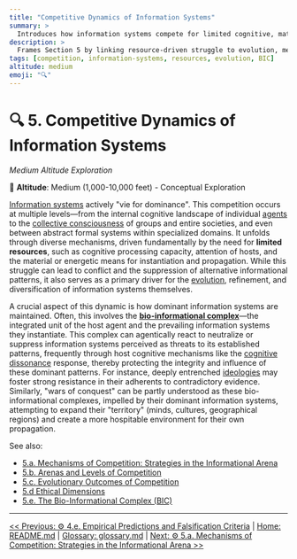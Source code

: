 ```yaml
---
title: "Competitive Dynamics of Information Systems"
summary: >
  Introduces how information systems compete for limited cognitive, material, and energetic resources across individual to societal scales.
description: >
  Frames Section 5 by linking resource-driven struggle to evolution, mechanisms of dominance, and the role of bio-informational complexes, providing entry points to detailed subsections on strategies, arenas, outcomes, ethics, and BICs.
tags: [competition, information-systems, resources, evolution, BIC]
altitude: medium
emoji: "🔍"
---
```


# 🔍 5. Competitive Dynamics of Information Systems
<!-- markdownlint-disable MD036 -->
*Medium Altitude Exploration*
<!-- markdownlint-enable MD036 -->

📍 **Altitude**: Medium (1,000-10,000 feet) - Conceptual Exploration

<!--

- Clarify the mechanics of propagation and competition
- Clarify resource specificity: what are the differences and roles

-->

[Information systems](../glossary/I.md#information-system) actively "vie for dominance". This competition occurs at multiple levels—from the internal cognitive landscape of individual [agents](../glossary/A.md#agent) to the [collective consciousness](../glossary/C.md#collective-consciousness) of groups and entire societies, and even between abstract formal systems within specialized domains. It unfolds through diverse mechanisms, driven fundamentally by the need for **limited resources**, such as cognitive processing capacity, attention of hosts, and the material or energetic means for instantiation and propagation. While this struggle can lead to conflict and the suppression of alternative informational patterns, it also serves as a primary driver for the [evolution](../glossary/E.md#evolution), refinement, and diversification of information systems themselves.

A crucial aspect of this dynamic is how dominant information systems are maintained. Often, this involves the **[bio-informational complex](../glossary/B.md#bio-informational-complex-bic)**—the integrated unit of the host agent and the prevailing information systems they instantiate. This complex can agentically react to neutralize or suppress information systems perceived as threats to its established patterns, frequently through host cognitive mechanisms like the [cognitive dissonance](../glossary/C.md#cognitive-dissonance) response, thereby protecting the integrity and influence of these dominant patterns. For instance, deeply entrenched [ideologies](../glossary/I.md#ideologies) may foster strong resistance in their adherents to contradictory evidence. Similarly, "wars of conquest" can be partly understood as these bio-informational complexes, impelled by their dominant information systems, attempting to expand their "territory" (minds, cultures, geographical regions) and create a more hospitable environment for their own propagation.

See also:

- [5.a. Mechanisms of Competition: Strategies in the Informational Arena](5a-mechanisms-competition.md)
- [5.b. Arenas and Levels of Competition](5b-arenas-levels-competition.md)
- [5.c. Evolutionary Outcomes of Competition](5c-evolutionary-outcomes-competition.md)
- [5.d Ethical Dimensions](5d-ethical-dimensions/5d-ethical-dimensions.md)
- [5.e. The Bio-Informational Complex (BIC)](5e-bio-informational-complex.md)

---
[<< Previous: ⚙️ 4.e. Empirical Predictions and Falsification Criteria](../04-information-systems/4e-empirical-predictions-falsification.md) | [Home: README.md](../../README.md) | [Glossary: glossary.md](../glossary.md) | [Next: ⚙️ 5.a. Mechanisms of Competition: Strategies in the Informational Arena >>](5a-mechanisms-competition.md)
